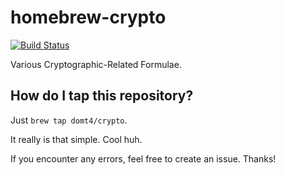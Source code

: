 homebrew-crypto
===============

[![Build Status](https://travis-ci.org/DomT4/homebrew-crypto.svg?branch=master)](https://travis-ci.org/DomT4/homebrew-crypto)

Various Cryptographic-Related Formulae.

How do I tap this repository?
--------------------------------
Just `brew tap domt4/crypto`.

It really is that simple. Cool huh.

If you encounter any errors, feel free to create an issue. Thanks!
